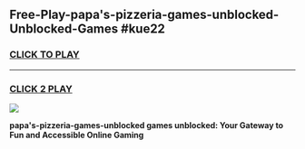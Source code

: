 
## Free-Play-papa's-pizzeria-games-unblocked-Unblocked-Games #kue22
<h3>
<a href="https://news.freeplayer.one?title=papa's-pizzeria-games-unblocked&ref=8M">CLICK TO PLAY</a></h3>
<hr>

<h3>
<a href="https://news.freeplayer.one?title=papa's-pizzeria-games-unblocked&ref=8M">CLICK 2 PLAY</a>
  
</h3>

<a href="https://news.freeplayer.one?title=papa's-pizzeria-games-unblocked&ref=8M"><img src="https://clearcache.store/games.png"></a>


**papa's-pizzeria-games-unblocked games unblocked: Your Gateway to Fun and Accessible Online Gaming**
